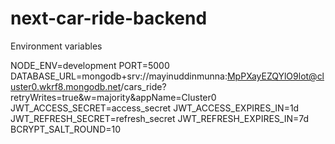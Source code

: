 # next-car-ride-backend


Environment variables

NODE_ENV=development
PORT=5000
DATABASE_URL=mongodb+srv://mayinuddinmunna:MpPXayEZQYlO9lot@cluster0.wkrf8.mongodb.net/cars_ride?retryWrites=true&w=majority&appName=Cluster0
JWT_ACCESS_SECRET=access_secret
JWT_ACCESS_EXPIRES_IN=1d
JWT_REFRESH_SECRET=refresh_secret
JWT_REFRESH_EXPIRES_IN=7d
BCRYPT_SALT_ROUND=10